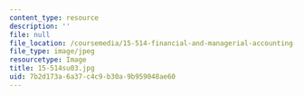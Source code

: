 ```yaml
---
content_type: resource
description: ''
file: null
file_location: /coursemedia/15-514-financial-and-managerial-accounting-summer-2003/7b2d173a6a37c4c9b30a9b959048ae60_15-514su03.jpg
file_type: image/jpeg
resourcetype: Image
title: 15-514su03.jpg
uid: 7b2d173a-6a37-c4c9-b30a-9b959048ae60
---
```

